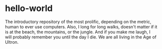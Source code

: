 # hello-world
The introductory repository of the most prolific, depending on the metric, human to ever use computers.
Also, I long for long walks, doesn't matter if it is at the beach, the mountains, or the jungle. And if you make me laugh, I will probably remember you until the day I die. We are all living in the Age of Ultron.
